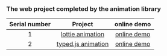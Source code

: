 ### The web project completed by the animation library

| Serial number |                                            Project                                            |                                online demo                                 |
| :--: | :-------------------------------------------------------------------------------------------: | :----------------------------------------------------------------------: |
|  1   | [lottie animation](https://github.com/eveningwater/my-web-projects/tree/master/animate/1/) | [online demo](https://www.eveningwater.com/my-web-projects/animate/1/) |
|  2   | [typed.js animation](https://github.com/eveningwater/my-web-projects/tree/master/animate/2/) | [online demo](https://www.eveningwater.com/my-web-projects/animate/2/) |

